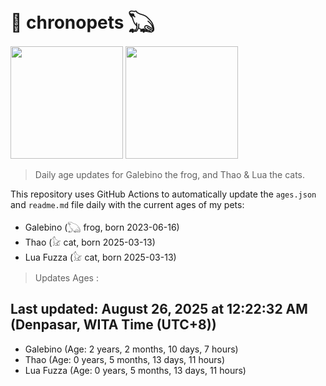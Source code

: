 # 🐾 chronopets 𓆏
<img src="https://github.com/user-attachments/assets/802b3632-7c4b-4232-a3a0-8b1d8fa6f04d" widht=180 height=180 >
<img src="https://github.com/user-attachments/assets/16687005-7ebb-4607-be57-0c8e528fed06" widht=180 height=180 >

> Daily age updates for Galebino the frog, and Thao & Lua the cats.

This repository uses GitHub Actions to automatically update the `ages.json` and `readme.md` file daily with the current ages of my pets: <br>
- Galebino (𓆏 frog, born 2023-06-16)
- Thao (𓃠 cat, born 2025-03-13)
- Lua Fuzza (𓃠 cat, born 2025-03-13)

> Updates Ages :

## Last updated: August 26, 2025 at 12:22:32 AM (Denpasar, WITA Time (UTC+8))

- Galebino (Age: 2 years, 2 months, 10 days, 7 hours)
- Thao (Age: 0 years, 5 months, 13 days, 11 hours)
- Lua Fuzza (Age: 0 years, 5 months, 13 days, 11 hours)

